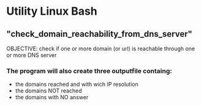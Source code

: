 # Utility Linux Bash

## "check_domain_reachability_from_dns_server"
  OBJECTIVE: check if one or more domain (or url) is reachable through one or more DNS server
### The program will also create three outputfile containg: 
  * the domains reached and with wich IP resolution 
  * the domains NOT reached
  * the domains with NO answer
